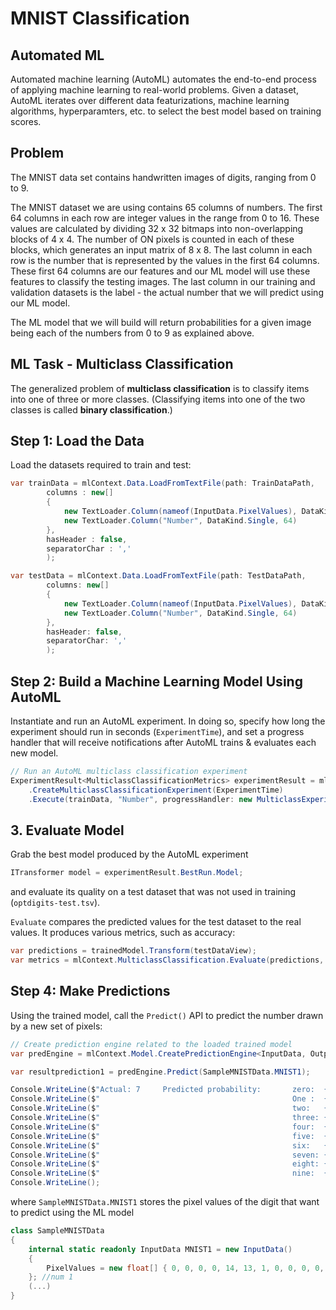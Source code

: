 # MNIST Classification

## Automated ML
Automated machine learning (AutoML) automates the end-to-end process of applying machine learning to real-world problems. Given a dataset, AutoML iterates over different data featurizations, machine learning algorithms, hyperparamters, etc. to select the best model based on training scores.

## Problem
The MNIST data set contains handwritten images of digits, ranging from 0 to 9.

The MNIST dataset we are using contains 65 columns of numbers. The first 64 columns in each row are integer values in the range from 0 to 16. These values are calculated by dividing 32 x 32 bitmaps into non-overlapping blocks of 4 x 4. The number of ON pixels is counted in each of these blocks, which generates an input matrix of 8 x 8. The last column in each row is the number that is represented by the values in the first 64 columns. These first 64 columns are our features and our ML model will use these features to classify the testing images. The last column in our training and validation datasets is the label - the actual number that we will predict using our ML model.

The ML model that we will build will return probabilities for a given image being each of the numbers from 0 to 9 as explained above.

## ML Task - Multiclass Classification
The generalized problem of **multiclass classification** is to classify items into one of three or more classes. (Classifying items into one of the two classes is called **binary classification**.)

## Step 1: Load the Data

Load the datasets required to train and test:

```C#
var trainData = mlContext.Data.LoadFromTextFile(path: TrainDataPath,
        columns : new[] 
        {
            new TextLoader.Column(nameof(InputData.PixelValues), DataKind.Single, 0, 63),
            new TextLoader.Column("Number", DataKind.Single, 64)
        },
        hasHeader : false,
        separatorChar : ','
        );

var testData = mlContext.Data.LoadFromTextFile(path: TestDataPath,
        columns: new[]
        {
            new TextLoader.Column(nameof(InputData.PixelValues), DataKind.Single, 0, 63),
            new TextLoader.Column("Number", DataKind.Single, 64)
        },
        hasHeader: false,
        separatorChar: ','
        );
```

## Step 2: Build a Machine Learning Model Using AutoML

Instantiate and run an AutoML experiment. In doing so, specify how long the experiment should run in seconds (`ExperimentTime`), and set a progress handler that will receive notifications after AutoML trains & evaluates each new model.

```C#
// Run an AutoML multiclass classification experiment
ExperimentResult<MulticlassClassificationMetrics> experimentResult = mlContext.Auto()
    .CreateMulticlassClassificationExperiment(ExperimentTime)
    .Execute(trainData, "Number", progressHandler: new MulticlassExperimentProgressHandler());
```

## 3. Evaluate Model

Grab the best model produced by the AutoML experiment

```C#
ITransformer model = experimentResult.BestRun.Model;
```

and evaluate its quality on a test dataset that was not used in training (`optdigits-test.tsv`).

`Evaluate` compares the predicted values for the test dataset to the real values. It produces various metrics, such as accuracy:

```C#
var predictions = trainedModel.Transform(testDataView);
var metrics = mlContext.MulticlassClassification.Evaluate(predictions, scoreColumnName: "Score");
```

## Step 4: Make Predictions

Using the trained model, call the `Predict()` API to predict the number drawn by a new set of pixels:

```C#
// Create prediction engine related to the loaded trained model
var predEngine = mlContext.Model.CreatePredictionEngine<InputData, OutputData>(trainedModel);

var resultprediction1 = predEngine.Predict(SampleMNISTData.MNIST1);

Console.WriteLine($"Actual: 7     Predicted probability:       zero:  {resultprediction1.Score[0]:0.####}");
Console.WriteLine($"                                           One :  {resultprediction1.Score[1]:0.####}");
Console.WriteLine($"                                           two:   {resultprediction1.Score[2]:0.####}");
Console.WriteLine($"                                           three: {resultprediction1.Score[3]:0.####}");
Console.WriteLine($"                                           four:  {resultprediction1.Score[4]:0.####}");
Console.WriteLine($"                                           five:  {resultprediction1.Score[5]:0.####}");
Console.WriteLine($"                                           six:   {resultprediction1.Score[6]:0.####}");
Console.WriteLine($"                                           seven: {resultprediction1.Score[7]:0.####}");
Console.WriteLine($"                                           eight: {resultprediction1.Score[8]:0.####}");
Console.WriteLine($"                                           nine:  {resultprediction1.Score[9]:0.####}");
Console.WriteLine();

```

where `SampleMNISTData.MNIST1` stores the pixel values of the digit that want to predict using the ML model

```C#
class SampleMNISTData
{
	internal static readonly InputData MNIST1 = new InputData()
	{
		PixelValues = new float[] { 0, 0, 0, 0, 14, 13, 1, 0, 0, 0, 0, 5, 16, 16, 2, 0, 0, 0, 0, 14, 16, 12, 0, 0, 0, 1, 10, 16, 16, 12, 0, 0, 0, 3, 12, 14, 16, 9, 0, 0, 0, 0, 0, 5, 16, 15, 0, 0, 0, 0, 0, 4, 16, 14, 0, 0, 0, 0, 0, 1, 13, 16, 1, 0 }
	}; //num 1
    (...)
}
```
